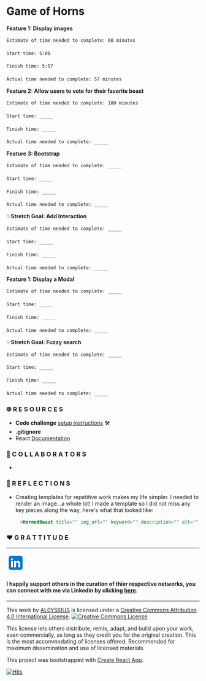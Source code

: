 # Game of Horns

**Feature 1: Display images**
```bash
Estimate of time needed to complete: 60 minutes

Start time: 5:00

Finish time: 5:57

Actual time needed to complete: 57 minutes
```

**Feature 2: Allow users to vote for their favorite beast**
```bash
Estimate of time needed to complete: 180 minutes

Start time: _____

Finish time: _____

Actual time needed to complete: _____
```

**Feature 3: Bootstrap**
```bash
Estimate of time needed to complete: _____

Start time: _____

Finish time: _____

Actual time needed to complete: _____
```

✨**Stretch Goal: Add Interaction**
```bash
Estimate of time needed to complete: _____

Start time: _____

Finish time: _____

Actual time needed to complete: _____
```

**Feature 1: Display a Modal**
```bash
Estimate of time needed to complete: _____

Start time: _____

Finish time: _____

Actual time needed to complete: _____
```

✨**Stretch Goal: Fuzzy search**
```bash
Estimate of time needed to complete: _____

Start time: _____

Finish time: _____

Actual time needed to complete: _____
```
### 🌐 R E S O U R C E S

* **Code challenge** [setup instructions](https://codefellows.github.io/setup-guide/code-301/3-code-challenges) 🛠️
* **.gitignore**
* React [Documentation](https://reactjs.org/docs/getting-started.html)

### 👥 C O L L A B O R A T O R S

*

### 🤔 R E F L E C T I O N S

* Creating templates for repetitive work makes my life simpler. I needed to render an image...a whole lot! I made a template so I did not miss any key pieces along the way, here's what that looked like:

````html
     <HornedBeast title="" img_url="" keyword="" description="" alt="" />
````

### ❤️ G R A T T I T U D E

---

[![](https://github.com/AL0YSI0US/AL0YSI0US/raw/main/img/linkedin.png?raw=true)](https://github.com/AL0YSI0US/AL0YSI0US/blob/main/img/linkedin.png?raw=true)

#### I happily support others in the curation of thier respective networks, you can connect with me via Linkedin by clicking [here](https://www.linkedin.com/in/a-todd-charliemike/).

---

This work by [AL0YSI0US](https://github.com/AL0YSI0US/) is licensed under a [Creative Commons Attribution 4.0 International License](http://creativecommons.org/licenses/by/4.0/). [![Creative Commons License](https://camo.githubusercontent.com/72af7c8e70a45c471163e803748d0338b3b2b52f6b040804e549e4163de72a58/68747470733a2f2f692e6372656174697665636f6d6d6f6e732e6f72672f6c2f62792f342e302f38387833312e706e67)](http://creativecommons.org/licenses/by/4.0/)

This license lets others distribute, remix, adapt, and build upon your work, even commercially, as long as they credit you for the original creation. This is the most accommodating of licenses offered. Recommended for maximum dissemination and use of licensed materials.

This project was bootstrapped with [Create React App](https://github.com/facebook/create-react-app).

[![Hits](https://hits.seeyoufarm.com/api/count/incr/badge.svg?url=https%3A%2F%2Fgithub.com%2FAL0YSI0US%2Fgallery-of-horns&count_bg=%23FF0090&title_bg=%23555555&icon=counter-strike.svg&icon_color=%23E7E7E7&title=hits&edge_flat=false)](https://hits.seeyoufarm.com)
